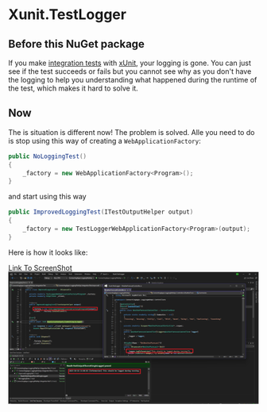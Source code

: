 # Xunit.TestLogger

## Before this NuGet package
If you make [integration tests](https://learn.microsoft.com/en-us/aspnet/core/test/integration-tests?view=aspnetcore-7.0) with [xUnit](https://xunit.net/), your logging is gone. You can just see if the test succeeds or fails but you cannot see why as you don't have the logging to help you understanding what happened during the runtime of the test, which makes it hard to solve it.

## Now
The is situation is different now! The problem is solved. Alle you need to do is stop using this way of creating a `WebApplicationFactory`:

```csharp
public NoLoggingTest()
{
    _factory = new WebApplicationFactory<Program>();
}
```

and start using this way

```csharp
public ImprovedLoggingTest(ITestOutputHelper output)
{
    _factory = new TestLoggerWebApplicationFactory<Program>(output);
}
```
Here is how it looks like:

[Link To ScreenShot](https://github.com/ConnectingApps/Xunit.TestLogger/blob/main/ScreenForLogging.png?raw=true)
![Alt text](ScreenForLogging.png)


